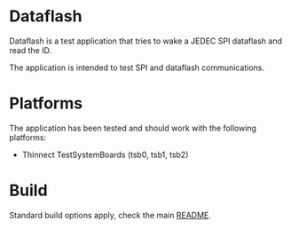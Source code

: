 # Dataflash

Dataflash is a test application that tries to wake a JEDEC SPI dataflash
and read the ID.

The application is intended to test SPI and dataflash communications.

# Platforms
The application has been tested and should work with the following platforms:
 * Thinnect TestSystemBoards (tsb0, tsb1, tsb2)

# Build
Standard build options apply, check the main [README](../../README.md).
